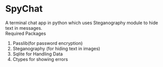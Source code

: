 # SpyChat
A terminal chat app in python which uses Steganography module to hide text in messages.<br/>
Required Packages
1) Passlib(for password encryption)<br/>
2) Steganography (for hiding text in images)<br/>
3) Sqlite for Handling Data
4) Ctypes for showing errors
